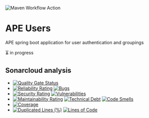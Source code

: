 ![Maven Workflow Action](https://github.com/Ma-Vin/de.ma_vin.ape.users/actions/workflows/maven.yml/badge.svg)

# APE Users
APE spring boot application for user authentication and groupings

:hourglass_flowing_sand: in progress

## Sonarcloud analysis

* [![Quality Gate Status](https://sonarcloud.io/api/project_badges/measure?project=Ma-Vin_de.ma_vin.ape.users&metric=alert_status)](https://sonarcloud.io/dashboard?id=Ma-Vin_de.ma_vin.ape.users)
* [![Reliability Rating](https://sonarcloud.io/api/project_badges/measure?project=Ma-Vin_de.ma_vin.ape.users&metric=reliability_rating)](https://sonarcloud.io/dashboard?id=Ma-Vin_de.ma_vin.ape.users)  [![Bugs](https://sonarcloud.io/api/project_badges/measure?project=Ma-Vin_de.ma_vin.ape.users&metric=bugs)](https://sonarcloud.io/dashboard?id=Ma-Vin_de.ma_vin.ape.users)
* [![Security Rating](https://sonarcloud.io/api/project_badges/measure?project=Ma-Vin_de.ma_vin.ape.users&metric=security_rating)](https://sonarcloud.io/dashboard?id=Ma-Vin_de.ma_vin.ape.users)  [![Vulnerabilities](https://sonarcloud.io/api/project_badges/measure?project=Ma-Vin_de.ma_vin.ape.users&metric=vulnerabilities)](https://sonarcloud.io/dashboard?id=Ma-Vin_de.ma_vin.ape.users)
* [![Maintainability Rating](https://sonarcloud.io/api/project_badges/measure?project=Ma-Vin_de.ma_vin.ape.users&metric=sqale_rating)](https://sonarcloud.io/dashboard?id=Ma-Vin_de.ma_vin.ape.users)  [![Technical Debt](https://sonarcloud.io/api/project_badges/measure?project=Ma-Vin_de.ma_vin.ape.users&metric=sqale_index)](https://sonarcloud.io/dashboard?id=Ma-Vin_de.ma_vin.ape.users)  [![Code Smells](https://sonarcloud.io/api/project_badges/measure?project=Ma-Vin_de.ma_vin.ape.users&metric=code_smells)](https://sonarcloud.io/dashboard?id=Ma-Vin_de.ma_vin.ape.users)
* [![Coverage](https://sonarcloud.io/api/project_badges/measure?project=Ma-Vin_de.ma_vin.ape.users&metric=coverage)](https://sonarcloud.io/dashboard?id=Ma-Vin_de.ma_vin.ape.users)
* [![Duplicated Lines (%)](https://sonarcloud.io/api/project_badges/measure?project=Ma-Vin_de.ma_vin.ape.users&metric=duplicated_lines_density)](https://sonarcloud.io/dashboard?id=Ma-Vin_de.ma_vin.ape.users)  [![Lines of Code](https://sonarcloud.io/api/project_badges/measure?project=Ma-Vin_de.ma_vin.ape.users&metric=ncloc)](https://sonarcloud.io/dashboard?id=Ma-Vin_de.ma_vin.ape.users)
